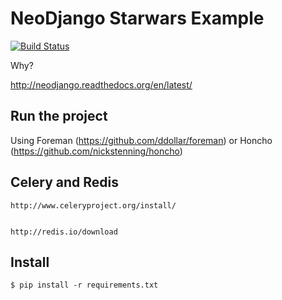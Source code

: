 # NeoDjango Starwars Example

[![Build Status](https://travis-ci.org/RenanPalmeira/neodjango-starwars-example.svg?branch=master)](https://travis-ci.org/RenanPalmeira/neodjango-starwars-example)

Why?

http://neodjango.readthedocs.org/en/latest/

## Run the project

Using Foreman (https://github.com/ddollar/foreman) or Honcho (https://github.com/nickstenning/honcho)

## Celery and Redis

  	http://www.celeryproject.org/install/


  	http://redis.io/download

## Install

	$ pip install -r requirements.txt
